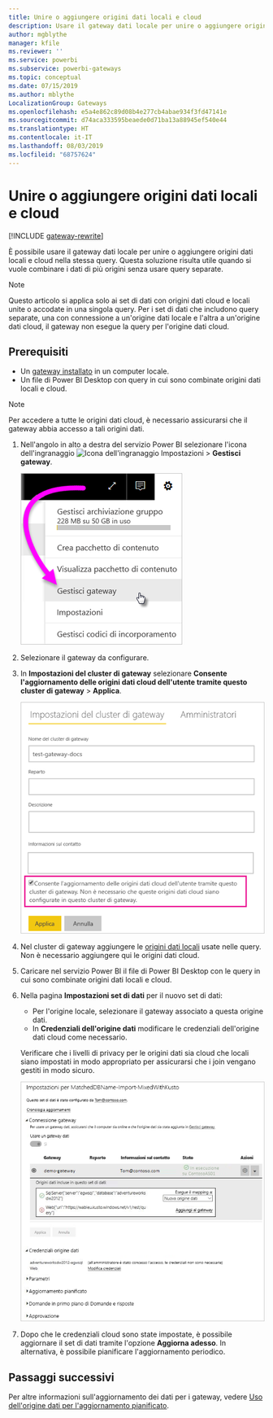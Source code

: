 ```yaml
---
title: Unire o aggiungere origini dati locali e cloud
description: Usare il gateway dati locale per unire o aggiungere origini dati locali e cloud nella stessa query.
author: mgblythe
manager: kfile
ms.reviewer: ''
ms.service: powerbi
ms.subservice: powerbi-gateways
ms.topic: conceptual
ms.date: 07/15/2019
ms.author: mblythe
LocalizationGroup: Gateways
ms.openlocfilehash: e5a4e862c89d08b4e277cb4abae934f3fd47141e
ms.sourcegitcommit: d74aca333595beaede0d71ba13a88945ef540e44
ms.translationtype: HT
ms.contentlocale: it-IT
ms.lasthandoff: 08/03/2019
ms.locfileid: "68757624"
---
```

# <a name="merge-or-append-on-premises-and-cloud-data-sources"></a>Unire o aggiungere origini dati locali e cloud

[!INCLUDE [gateway-rewrite](includes/gateway-rewrite.md)]

È possibile usare il gateway dati locale per unire o aggiungere origini dati locali e cloud nella stessa query. Questa soluzione risulta utile quando si vuole combinare i dati di più origini senza usare query separate.

>[!NOTE]
>Questo articolo si applica solo ai set di dati con origini dati cloud e locali unite o accodate in una singola query. Per i set di dati che includono query separate, una con connessione a un'origine dati locale e l'altra a un'origine dati cloud, il gateway non esegue la query per l'origine dati cloud.

## <a name="prerequisites"></a>Prerequisiti

- Un [gateway installato](/data-integration/gateway/service-gateway-install) in un computer locale.
- Un file di Power BI Desktop con query in cui sono combinate origini dati locali e cloud.

>[!NOTE]
>Per accedere a tutte le origini dati cloud, è necessario assicurarsi che il gateway abbia accesso a tali origini dati.

1. Nell'angolo in alto a destra del servizio Power BI selezionare l'icona dell'ingranaggio ![Icona dell'ingranaggio Impostazioni](media/service-gateway-mashup-on-premises-cloud/icon-gear.png) > **Gestisci gateway**.

    ![Gestisci gateway](media/service-gateway-mashup-on-premises-cloud/manage-gateways.png)

2. Selezionare il gateway da configurare.

3. In **Impostazioni del cluster di gateway** selezionare **Consente l'aggiornamento delle origini dati cloud dell'utente tramite questo cluster di gateway** > **Applica**.

    ![Aggiornamento tramite il cluster di gateway](media/service-gateway-mashup-on-premises-cloud/refresh-gateway-cluster.png)

4. Nel cluster di gateway aggiungere le [origini dati locali](service-gateway-enterprise-manage-scheduled-refresh.md#add-a-data-source) usate nelle query. Non è necessario aggiungere qui le origini dati cloud.

5. Caricare nel servizio Power BI il file di Power BI Desktop con le query in cui sono combinate origini dati locali e cloud.

6. Nella pagina **Impostazioni set di dati** per il nuovo set di dati:

   - Per l'origine locale, selezionare il gateway associato a questa origine dati.
   - In **Credenziali dell'origine dati** modificare le credenziali dell'origine dati cloud come necessario.

    Verificare che i livelli di privacy per le origini dati sia cloud che locali siano impostati in modo appropriato per assicurarsi che i join vengano gestiti in modo sicuro.

     ![Impostazioni set di dati](media/service-gateway-mashup-on-premises-cloud/dataset-settings.png)

7. Dopo che le credenziali cloud sono state impostate, è possibile aggiornare il set di dati tramite l'opzione **Aggiorna adesso**. In alternativa, è possibile pianificare l'aggiornamento periodico.

## <a name="next-steps"></a>Passaggi successivi

Per altre informazioni sull'aggiornamento dei dati per i gateway, vedere [Uso dell'origine dati per l'aggiornamento pianificato](service-gateway-enterprise-manage-scheduled-refresh.md#use-the-data-source-for-scheduled-refresh).
